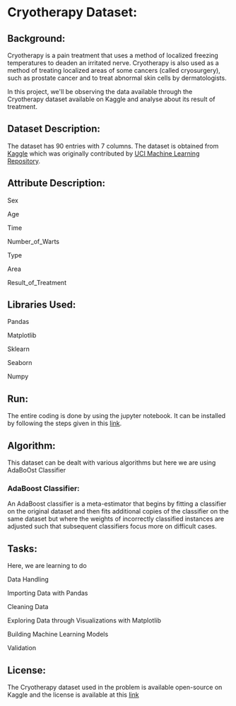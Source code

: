 # Cryotherapy Dataset:

## Background:

Cryotherapy is a pain treatment that uses a method of localized freezing temperatures to deaden an irritated nerve. Cryotherapy is also used as a method of treating localized areas of some cancers (called cryosurgery), such as prostate cancer and to treat abnormal skin cells by dermatologists.

In this project, we'll be observing the data available through the Cryotherapy dataset available on Kaggle and analyse about its result of treatment.
 
## Dataset Description:

The dataset has 90 entries with 7 columns. The dataset is obtained from [Kaggle](https://www.kaggle.com/mmkvarma/cryotherapy-analysis) which was originally contributed by [UCI Machine Learning Repository](https://archive.ics.uci.edu/ml/datasets/Cryotherapy+Dataset+).

## Attribute Description:

Sex

Age

Time

Number_of_Warts

Type

Area

Result_of_Treatment

## Libraries Used:

Pandas

Matplotlib

Sklearn

Seaborn

Numpy

## Run:

The entire coding is done by using the jupyter notebook. It can be installed by following the steps given in this [link](https://jupyter.org/install).

## Algorithm:

This dataset can be dealt with various algorithms but here we are using AdaBoOst Classifier

### AdaBoost Classifier: 

An AdaBoost classifier is a meta-estimator that begins by fitting a classifier on the original dataset and then fits additional copies of the classifier on the same dataset but where the weights of incorrectly classified instances are adjusted such that subsequent classifiers focus more on difficult cases.

## Tasks:

Here, we are learning to do

Data Handling

Importing Data with Pandas

Cleaning Data

Exploring Data through Visualizations with Matplotlib

Building Machine Learning Models

Validation

## License:

The Cryotherapy dataset used in the problem is available open-source on Kaggle and the license is available at this [link](https://creativecommons.org/publicdomain/zero/1.0/)
